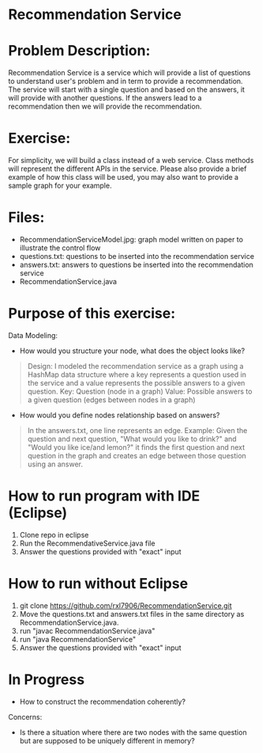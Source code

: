 # Recommendation Service

# Problem Description:
Recommendation Service is a service which will provide a list of questions to understand user's problem and in term to provide a recommendation. The service will start with a single question and based on the answers, it will provide with another questions. If the answers lead to a recommendation then we will provide the recommendation.

# Exercise:
For simplicity, we will build a class instead of a web service. Class methods will represent the different APIs in the service. Please also provide a brief example of how this class will be used, you may also want to provide a sample graph for your example.

# Files:
- RecommendationServiceModel.jpg: graph model written on paper to illustrate the control flow
- questions.txt: questions to be inserted into the recommendation service
- answers.txt: answers to questions be inserted into the recommendation service
- RecommendationService.java

# Purpose of this exercise:
Data Modeling:
- How would you structure your node, what does the object looks like? 
> Design:
I modeled the recommendation service as a graph using a HashMap data structure where a key represents a question used in the service and a value represents the possible answers to a given question. 
Key: Question (node in a graph)
Value: Possible answers to a given question (edges between nodes in a graph)

- How would you define nodes relationship based on answers?
> In the answers.txt, one line represents an edge. 
Example: Given the question and next question, "What would you like to drink?" and "Would you like ice/and lemon?" it finds the first question and next question in the graph and creates an edge between those question using an answer.

# How to run program with IDE (Eclipse)
1. Clone repo in eclipse
2. Run the RecommendativeService.java file
3. Answer the questions provided with "exact" input

# How to run without Eclipse
1. git clone https://github.com/rxl7906/RecommendationService.git
2. Move the questions.txt and answers.txt files in the same directory as RecommendationService.java.
3. run "javac RecommendationService.java"
4. run "java RecommendationService"
5. Answer the questions provided with "exact" input

# In Progress
- How to construct the recommendation coherently?

Concerns:
- Is there a situation where there are two nodes with the same question but are supposed to be uniquely different in memory?


